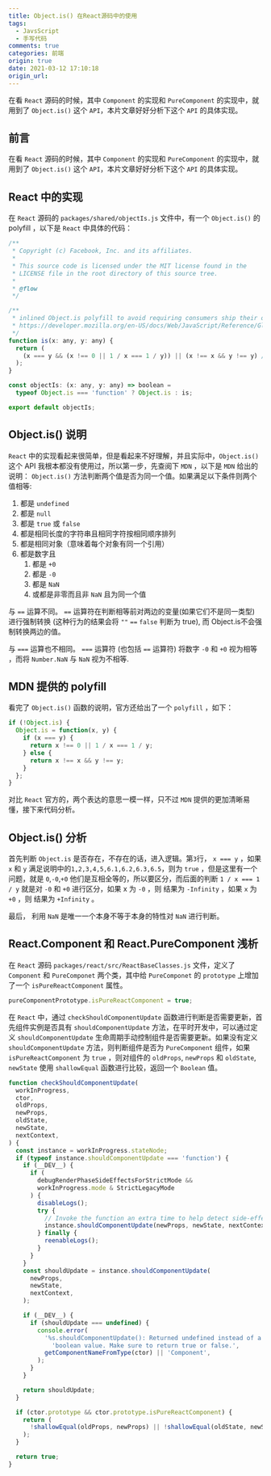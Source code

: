 ```yaml
---
title: Object.is() 在React源码中的使用
tags:
  - JavsScript
  - 手写代码
comments: true
categories: 前端
origin: true
date: 2021-03-12 17:10:18
origin_url:
---
```

在看 `React` 源码的时候，其中 `Component` 的实现和 `PureComponent` 的实现中，就用到了 `Object.is()` 这个 `API`，本片文章好好分析下这个 `API` 的具体实现。
<!-- more -->
## 前言
在看 `React` 源码的时候，其中 `Component` 的实现和 `PureComponent` 的实现中，就用到了 `Object.is()` 这个 `API`，本片文章好好分析下这个 `API` 的具体实现。
## React 中的实现
在 `React` 源码的 `packages/shared/objectIs.js` 文件中，有一个 `Object.is()` 的 polyfill ，以下是 `React` 中具体的代码：

```js
/**
 * Copyright (c) Facebook, Inc. and its affiliates.
 *
 * This source code is licensed under the MIT license found in the
 * LICENSE file in the root directory of this source tree.
 *
 * @flow
 */

/**
 * inlined Object.is polyfill to avoid requiring consumers ship their own
 * https://developer.mozilla.org/en-US/docs/Web/JavaScript/Reference/Global_Objects/Object/is
 */
function is(x: any, y: any) {
  return (
    (x === y && (x !== 0 || 1 / x === 1 / y)) || (x !== x && y !== y) // eslint-disable-line no-self-compare
  );
}

const objectIs: (x: any, y: any) => boolean =
  typeof Object.is === 'function' ? Object.is : is;

export default objectIs;

```
## Object.is() 说明
`React` 中的实现看起来很简单，但是看起来不好理解，并且实际中，`Object.is()` 这个 API 我根本都没有使用过，所以第一步，先查阅下 `MDN` ，以下是 `MDN` 给出的说明：
`Object.is()` 方法判断两个值是否为同一个值。如果满足以下条件则两个值相等:

1. 都是 `undefined`
2. 都是 `null`
3. 都是 `true` 或 `false`
4. 都是相同长度的字符串且相同字符按相同顺序排列
5. 都是相同对象（意味着每个对象有同一个引用）
6. 都是数字且
    1. 都是 `+0`
    2. 都是 `-0`
    3. 都是 `NaN`
    4. 或都是非零而且非 `NaN` 且为同一个值

与 `==` 运算不同。  `==` 运算符在判断相等前对两边的变量(如果它们不是同一类型) 进行强制转换 (这种行为的结果会将 `""` `==` `false` 判断为 true), 而 Object.is不会强制转换两边的值。

与 `===` 运算也不相同。 `===` 运算符 (也包括 `==` 运算符) 将数字 `-0` 和 `+0` 视为相等 ，而将 `Number.NaN` 与 `NaN` 视为不相等.
## MDN 提供的 polyfill
看完了 `Object.is()` 函数的说明，官方还给出了一个 `polyfill` ，如下：
```js
if (!Object.is) {
  Object.is = function(x, y) {
    if (x === y) {
      return x !== 0 || 1 / x === 1 / y;
    } else {
      return x !== x && y !== y;
    }
  };
}
```
对比 `React` 官方的，两个表达的意思一模一样，只不过 `MDN` 提供的更加清晰易懂，接下来代码分析。
## Object.is() 分析
首先判断 `Object.is` 是否存在，不存在的话，进入逻辑。第`3`行， `x === y` ，如果 `x` 和 `y` 满足说明中的`1,2,3,4,5,6.1,6.2,6.3,6.5`，则为 `true` ，但是这里有一个问题，就是 `0`,`-0`,`+0` 他们是互相全等的，所以要区分，而后面的判断 `1 / x === 1 / y` 就是对 `-0` 和 `+0` 进行区分，如果 x 为 `-0` ，则 结果为 `-Infinity` ，如果 `x` 为 `+0` ，则 结果为 `+Infinity` 。

最后， 利用 `NaN` 是唯一一个本身不等于本身的特性对 `NaN` 进行判断。
## React.Component 和 React.PureComponent 浅析
在 `React` 源码 `packages/react/src/ReactBaseClasses.js` 文件，定义了 `Component` 和 `PureComponet` 两个类，其中给 `PureComponet` 的 `prototype` 上增加了一个 `isPureReactComponent` 属性。
```js
pureComponentPrototype.isPureReactComponent = true;
```
在 `React` 中，通过 `checkShouldComponentUpdate` 函数进行判断是否需要更新，首先组件实例是否具有 `shouldComponentUpdate` 方法，在平时开发中，可以通过定义 `shouldComponentUpdate` 生命周期手动控制组件是否需要更新。如果没有定义 `shouldComponentUpdate` 方法，则判断组件是否为 `PureComponent` 组件，如果 `isPureReactComponent` 为 `true` ，则对组件的 `oldProps`, `newProps` 和 `oldState`, `newState` 使用 `shallowEqual` 函数进行比较，返回一个 `Boolean` 值。
```js
function checkShouldComponentUpdate(
  workInProgress,
  ctor,
  oldProps,
  newProps,
  oldState,
  newState,
  nextContext,
) {
  const instance = workInProgress.stateNode;
  if (typeof instance.shouldComponentUpdate === 'function') {
    if (__DEV__) {
      if (
        debugRenderPhaseSideEffectsForStrictMode &&
        workInProgress.mode & StrictLegacyMode
      ) {
        disableLogs();
        try {
          // Invoke the function an extra time to help detect side-effects.
          instance.shouldComponentUpdate(newProps, newState, nextContext);
        } finally {
          reenableLogs();
        }
      }
    }
    const shouldUpdate = instance.shouldComponentUpdate(
      newProps,
      newState,
      nextContext,
    );

    if (__DEV__) {
      if (shouldUpdate === undefined) {
        console.error(
          '%s.shouldComponentUpdate(): Returned undefined instead of a ' +
            'boolean value. Make sure to return true or false.',
          getComponentNameFromType(ctor) || 'Component',
        );
      }
    }

    return shouldUpdate;
  }

  if (ctor.prototype && ctor.prototype.isPureReactComponent) {
    return (
      !shallowEqual(oldProps, newProps) || !shallowEqual(oldState, newState)
    );
  }

  return true;
}
```